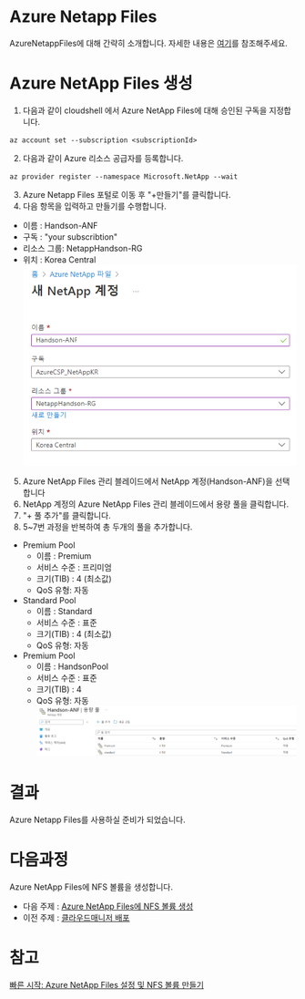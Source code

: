 # Azure Netapp Files
AzureNetappFiles에 대해 간략히 소개합니다. 자세한 내용은 [여기](Readme.md)를 참조해주세요.

# Azure NetApp Files 생성
1. 다음과 같이 cloudshell 에서 Azure NetApp Files에 대해 승인된 구독을 지정합니다.
```
az account set --subscription <subscriptionId>
```
2. 다음과 같이 Azure 리소스 공급자를 등록합니다.
```
az provider register --namespace Microsoft.NetApp --wait
```
3. Azure Netapp Files 포털로 이동 후 "+만들기"를 클릭합니다.
4. 다음 항목을 입력하고 만들기를 수행합니다.
- 이름 : Handson-ANF
- 구독 : "your subscribtion"
- 리소스 그룹: NetappHandson-RG
- 위치 : Korea Central</br>
![CreateANFonAzure](./Images/CreateANFonAzure.png)

5. Azure NetApp Files 관리 블레이드에서 NetApp 계정(Handson-ANF)을 선택합니다
6. NetApp 계정의 Azure NetApp Files 관리 블레이드에서 용량 풀을 클릭합니다.
7. "+ 풀 추가"를 클릭합니다.
8. 5~7번 과정을 반복하여 총 두개의 풀을 추가합니다.
- Premium Pool
    - 이름 : Premium
    - 서비스 수준 : 프리미엄
    - 크기(TIB) : 4 (최소값)
    - QoS 유형: 자동
- Standard Pool
    - 이름 : Standard
    - 서비스 수준 : 표준
    - 크기(TIB) : 4 (최소값)
    - QoS 유형: 자동</br>
- Premium Pool
    - 이름 : HandsonPool
    - 서비스 수준 : 표준
    - 크기(TIB) : 4
    - QoS 유형: 자동
![AddANFpools](./Images/AddANFpools.png)

# 결과
Azure Netapp Files를 사용하실 준비가 되었습니다.

# 다음과정
Azure NetApp Files에 NFS 볼륨을 생성합니다. </br>
- 다음 주제 : [Azure NetApp Files에 NFS 볼륨 생성](./AzureNetappFiles/CreateVolmeinAzure.md)
- 이전 주제 : [클라우드매니저 배포](./AzureNetappFiles/Deploy_Cloudmanager.md) 

# 참고
[빠른 시작: Azure NetApp Files 설정 및 NFS 볼륨 만들기](https://learn.microsoft.com/ko-kr/azure/azure-netapp-files/azure-netapp-files-quickstart-set-up-account-create-volumes?tabs=azure-portal)
